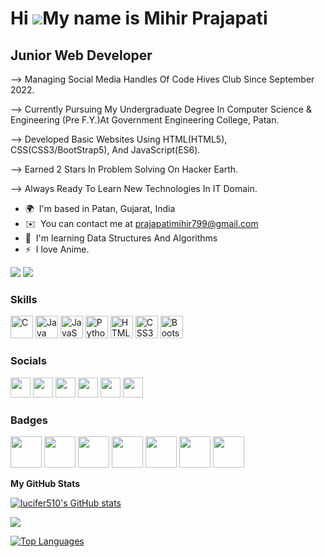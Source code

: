 Hi ![](https://user-images.githubusercontent.com/18350557/176309783-0785949b-9127-417c-8b55-ab5a4333674e.gif)My name is Mihir Prajapati
=======================================================================================================================================

Junior Web Developer
--------------------

\--> Managing Social Media Handles Of Code Hives Club Since September 2022. 

--> Currently Pursuing My Undergraduate Degree In Computer Science & Engineering (Pre F.Y.)At Government Engineering College, Patan. 

--> Developed Basic Websites Using HTML(HTML5), CSS(CSS3/BootStrap5), And JavaScript(ES6). 

--> Earned 2 Stars In Problem Solving On Hacker Earth. 

--> Always Ready To Learn New Technologies In IT Domain.

* 🌍  I'm based in Patan, Gujarat, India
* ✉️  You can contact me at [prajapatimihir799@gmail.com](mailto:prajapatimihir799@gmail.com)
* 🧠  I'm learning Data Structures And Algorithms
* ⚡  I love Anime.

<a href="https://www.github.com/lucifer510" target="_blank" rel="noreferrer"><img
src="https://img.shields.io/github/followers/lucifer510?logo=github&style=for-the-badge&color=3382ed&labelColor=1c1917" /></a>
<a href="https://www.twitter.com/Mihir5102" target="_blank" rel="noreferrer"><img
src="https://img.shields.io/twitter/follow/Mihir5102?logo=twitter&style=for-the-badge&color=3382ed&labelColor=1c1917"
/></a>

### Skills


<p align="left">
<a href="https://docs.microsoft.com/en-us/cpp/?view=msvc-170" target="_blank" rel="noreferrer"><img src="https://raw.githubusercontent.com/danielcranney/readme-generator/main/public/icons/skills/c-colored.svg" width="36" height="36" alt="C" /></a>
<a href="https://www.oracle.com/java/" target="_blank" rel="noreferrer"><img src="https://raw.githubusercontent.com/danielcranney/readme-generator/main/public/icons/skills/java-colored.svg" width="36" height="36" alt="Java" /></a>
<a href="https://developer.mozilla.org/en-US/docs/Web/JavaScript" target="_blank" rel="noreferrer"><img src="https://raw.githubusercontent.com/danielcranney/readme-generator/main/public/icons/skills/javascript-colored.svg" width="36" height="36" alt="JavaScript" /></a>
<a href="https://www.python.org/" target="_blank" rel="noreferrer"><img src="https://raw.githubusercontent.com/danielcranney/readme-generator/main/public/icons/skills/python-colored.svg" width="36" height="36" alt="Python" /></a>
<a href="https://developer.mozilla.org/en-US/docs/Glossary/HTML5" target="_blank" rel="noreferrer"><img src="https://raw.githubusercontent.com/danielcranney/readme-generator/main/public/icons/skills/html5-colored.svg" width="36" height="36" alt="HTML5" /></a>
<a href="https://www.w3.org/TR/CSS/#css" target="_blank" rel="noreferrer"><img src="https://raw.githubusercontent.com/danielcranney/readme-generator/main/public/icons/skills/css3-colored.svg" width="36" height="36" alt="CSS3" /></a>
<a href="https://getbootstrap.com/" target="_blank" rel="noreferrer"><img src="https://raw.githubusercontent.com/danielcranney/readme-generator/main/public/icons/skills/bootstrap-colored.svg" width="36" height="36" alt="Bootstrap" /></a>
</p>


### Socials

<p align="left"> <a href="https://www.codepen.io/lucifer510" target="_blank" rel="noreferrer"><img src="https://raw.githubusercontent.com/danielcranney/readme-generator/main/public/icons/socials/codepen-dark.svg" width="32" height="32" /></a> <a href="https://www.facebook.com/prajapati.mihir.3762/" target="_blank" rel="noreferrer"><img src="https://raw.githubusercontent.com/danielcranney/readme-generator/main/public/icons/socials/facebook.svg" width="32" height="32" /></a> <a href="https://www.github.com/lucifer510" target="_blank" rel="noreferrer"><img src="https://raw.githubusercontent.com/danielcranney/readme-generator/main/public/icons/socials/github-dark.svg" width="32" height="32" /></a> <a href="http://www.instagram.com/mihir__510" target="_blank" rel="noreferrer"><img src="https://raw.githubusercontent.com/danielcranney/readme-generator/main/public/icons/socials/instagram.svg" width="32" height="32" /></a> <a href="https://www.linkedin.com/in/mihir-prajapati-692142246/" target="_blank" rel="noreferrer"><img src="https://raw.githubusercontent.com/danielcranney/readme-generator/main/public/icons/socials/linkedin.svg" width="32" height="32" /></a> <a href="https://www.twitter.com/Mihir5102" target="_blank" rel="noreferrer"><img src="https://raw.githubusercontent.com/danielcranney/readme-generator/main/public/icons/socials/twitter.svg" width="32" height="32" /></a></p>

### Badges

<p>
    <a href="https://www.holopin.io/userbadge/clnai2yh414250fl67nnsswky" target="_blank"><img src="https://assets.holopin.io/eyJidWNrZXQiOiJob2xvcGluLWFzc2V0cyIsImtleSI6ImFzc2V0cy9jbG16YzVpdWYxMDA0ODBma3V6dTBxYnpxOCIsImVkaXRzIjp7InJvdGF0ZSI6bnVsbH19" width="50" height="50"/></a>
    <a href="https://www.holopin.io/hacktoberfest2023/userbadge/cln8vnsxx152990fjhj20ke078" target="_blank"><img src="https://assets.holopin.io/hf2023levels/level0-blue-0-0-0.webp" width="50" height="50"/></a>
    <a href="https://www.holopin.io/userbadge/clnbqul1603760fmem37yf6qc" target="_blank"><img src="https://assets.holopin.io/eyJidWNrZXQiOiJob2xvcGluLWFzc2V0cyIsImtleSI6ImFzc2V0cy9jbG16MW5neWQwMjM3bTN6am50c2V6Yng2IiwiZWRpdHMiOnsicm90YXRlIjpudWxsfX0=" width="50" height="50"/></a>
    <a href="https://www.holopin.io/claim/clnd5nh6q11210fladsdoynv2" target="_blank"><img src="https://assets.holopin.io/eyJidWNrZXQiOiJob2xvcGluLWFzc2V0cyIsImtleSI6ImFzc2V0cy9jbG15cWdyMGUwMjI1enV6amdxZmYwbmhsIiwiZWRpdHMiOnsicm90YXRlIjpudWxsfX0=" width="50" height="50"/></a>
    <a href="https://www.holopin.io/userbadge/clnhiirnz321870fmpof7uqze7" target="_blank"><img src="https://assets.holopin.io/eyJidWNrZXQiOiJob2xvcGluLWFzc2V0cyIsImtleSI6ImFzc2V0cy9jbDd0ZDhncDUwMTMyMDlrMHd1OHFlNHg5IiwiZWRpdHMiOnsicm90YXRlIjpudWxsfX0=" width="50" height="50"/></a>
    <a href="https://www.holopin.io/userbadge/clnl6gg2n153210gmc1j5r73p9" target="_blank"><img src="https://assets.holopin.io/eyJidWNrZXQiOiJob2xvcGluLWFzc2V0cyIsImtleSI6ImFzc2V0cy9jbG16ZXJwM3EzMDUwMGZsZHZ4d2JwZTdhIiwiZWRpdHMiOnsicm90YXRlIjpudWxsfX0=" width="50" height="50"/></a>
    <a href="https://www.holopin.io/hacktoberfest2023/userbadge/clnl6714016830fjy1zlag77g" target="_blank"><img src="https://assets.holopin.io/hf2023levels/level1-blue-cat-0-0.webp" width="50" height="50"/></a>
</p>

<b>My GitHub Stats</b>

<a href="http://www.github.com/lucifer510"><img src="https://github-readme-stats.vercel.app/api?username=lucifer510&show_icons=true&hide=&count_private=true&title_color=22c55e&text_color=ffffff&icon_color=3382ed&bg_color=1c1917&hide_border=true&show_icons=true" alt="lucifer510's GitHub stats" /></a>

<a href="http://www.github.com/lucifer510"><img src="https://github-readme-streak-stats.herokuapp.com/?user=lucifer510&stroke=ffffff&background=1c1917&ring=22c55e&fire=22c55e&currStreakNum=ffffff&currStreakLabel=22c55e&sideNums=ffffff&sideLabels=ffffff&dates=ffffff&hide_border=true" /></a>

<a href="https://github.com/lucifer510" align="left"><img src="https://github-readme-stats.vercel.app/api/top-langs/?username=lucifer510&langs_count=10&title_color=22c55e&text_color=ffffff&icon_color=3382ed&bg_color=1c1917&hide_border=true&locale=en&custom_title=Top%20%Languages" alt="Top Languages" /></a>
